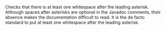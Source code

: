 <div>

Checks that there is at least one whitespace after the leading asterisk.
Although spaces after asterisks are optional in the Javadoc comments,
their absence makes the documentation difficult to read. It is the de
facto standard to put at least one whitespace after the leading
asterisk.

</div>
